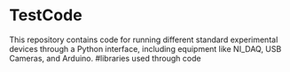 # TestCode
This repository contains code for running different standard experimental devices through a Python interface, including equipment like NI_DAQ, USB Cameras, and Arduino.
#libraries used through code
